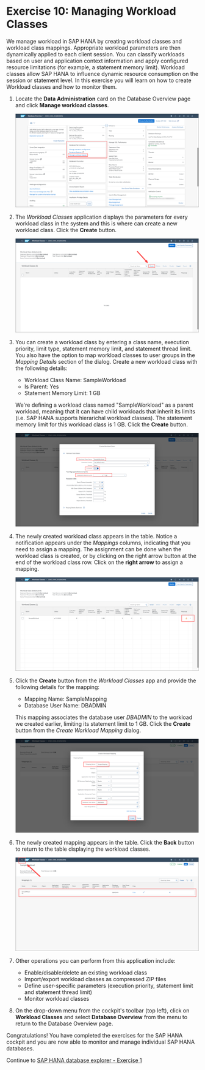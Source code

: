 # Exercise 10: Managing Workload Classes

We manage workload in SAP HANA by creating workload classes and workload class mappings. Appropriate workload parameters are then dynamically applied to each client session. You can classify workloads based on user and application context information and apply configured resource limitations (for example, a statement memory limit). Workload classes allow SAP HANA to influence dynamic resource consumption on the session or statement level. In this exercise you will learn on how to create Workload classes and how to monitor them.

1. Locate the **Data Administration** card on the Database Overview page and click **Manage workload classes**.

    ![Manage Workload Classes](./images/10-01_ManageWorkloadClasses.png)

2. The *Workload Classes* application displays the parameters for every workload class in the system and this is where can create a new workload class. Click the **Create** button.

    ![Workload Classes](./images/10-02_WorkloadClasses.png)

3. You can create a workload class by entering a class name, execution priority, limit type, statement memory limit, and statement thread limit. You also have the option to map workload classes to user groups in the *Mapping Details* section of the dialog. Create a new workload class with the following details:

    - Workload Class Name: SampleWorkload
    - Is Parent: Yes
    - Statement Memory Limit: 1 GB

    We're defining a workload class named "SampleWorkload" as a parent workload, meaning that it can have child workloads that inherit its limits (i.e. SAP HANA supports hierarichal workload classes). The statement memory limit for this workload class is 1 GB. Click the **Create** button.

    ![Create Workload Class](./images/10-03_CreateWorkloadClass.png)

4. The newly created workload class appears in the table. Notice a notification appears under the *Mappings* columns, indicating that you need to assign a mapping. The assignment can be done when the workload class is created, or by clicking on the right arrow button at the end of the workload class row. Click on the **right arrow** to assign a mapping.

    ![Workload Class with No Mapping](./images/10-04_WorkloadClassNoMapping.png)

5. Click the **Create** button from the *Workload Classes* app and provide the following details for the mapping:

    - Mapping Name: SampleMapping
    - Database User Name: DBADMIN

    This mapping associates the database user *DBADMIN* to the workload we created earlier, limiting its statement limit to 1 GB. Click the **Create** button from the *Create Workload Mapping* dialog.

    ![Create Workload Mapping](./images/10-05_CreateWorkloadMapping.png)

6. The newly created mapping appears in the table. Click the **Back** button to return to the table displaying the workload classes.

    ![Sample Workload Class Mapping](./images/10-06_SampleMapping.png)

7. Other operations you can perform from this application include:

    - Enable/disable/delete an existing workload class
    - Import/export workload classes as compressed ZIP files
    - Define user-specific parameters (execution priority, statement limit and statement thread limit)
    - Monitor workload classes

8. On the drop-down menu from the cockpit's toolbar (top left), click on **Workload Classes** and select **Database Overview** from the menu to return to the Database Overview page.

Congratulations! You have completed the exercises for the SAP HANA cockpit and you are now able to monitor and manage individual SAP HANA databases.

Continue to [SAP HANA database explorer - Exercise 1](../../database_explorer/ex1)